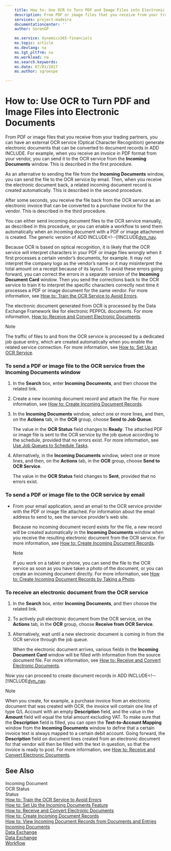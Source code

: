 ```yaml
---
    title: How to: Use OCR to Turn PDF and Image Files into Electronic Documents | Microsoft Docs
    description: From PDF or image files that you receive from your trading partners, you can have an external OCR service (Optical Character Recognition) generate electronic documents that can be converted to document records in ADD INCLUDE<!--[!INCLUDE[dyn_nav](includes/dyn_nav_md.md)]-->. For example, when you receive an invoice in PDF format from your vendor, you can send it to the OCR service from the **Incoming Documents** window. This is described in the first procedure.
    services: project-madeira
    documentationcenter: ''
    author: SorenGP

    ms.service: dynamics365-financials
    ms.topic: article
    ms.devlang: na
    ms.tgt_pltfrm: na
    ms.workload: na
    ms.search.keywords:
    ms.date: 07/01/2017
    ms.author: sgroespe

---
```

# How to: Use OCR to Turn PDF and Image Files into Electronic Documents
From PDF or image files that you receive from your trading partners, you can have an external OCR service (Optical Character Recognition) generate electronic documents that can be converted to document records in ADD INCLUDE<!--[!INCLUDE[dyn_nav](includes/dyn_nav_md.md)]-->. For example, when you receive an invoice in PDF format from your vendor, you can send it to the OCR service from the **Incoming Documents** window. This is described in the first procedure.  
  
 As an alternative to sending the file from the **Incoming Documents** window, you can send the file to the OCR service by email. Then, when you receive the electronic document back, a related incoming document record is created automatically. This is described in the second procedure.  
  
 After some seconds, you receive the file back from the OCR service as an electronic invoice that can be converted to a purchase invoice for the vendor. This is described in the third procedure.  
  
 You can either send incoming document files to the OCR service manually, as described in this procedure, or you can enable a workflow to send them automatically when an incoming document with a PDF or image attachment is created. The generic version of ADD INCLUDE<!--[!INCLUDE[dyn_nav](includes/workflow.md).  
  
 Because OCR is based on optical recognition, it is likely that the OCR service will interpret characters in your PDF or image files wrongly when it first processes a certain vendor’s documents, for example. It may not interpret the company logo as the vendor’s name or it may misinterpret the total amount on a receipt because of its layout. To avoid these errors going forward, you can correct the errors in a separate version of the **Incoming Document Card** window. Then you send the corrections back to the OCR service to train it to interpret the specific characters correctly next time it processes a PDF or image document for the same vendor. For more information, see [How to: Train the OCR Service to Avoid Errors](../how-to-train-the-ocr-service-to-avoid-errors.md).  
  
 The electronic document generated from OCR is processed by the Data Exchange Framework like for electronic PEPPOL documents. For more information, [How to: Receive and Convert Electronic Documents](../how-to-receive-and-convert-electronic-documents.md).  
  
> [!NOTE]  
>  The traffic of files to and from the OCR service is processed by a dedicated job queue entry, which are created automatically when you enable the related service connection. For more information, see [How to: Set Up an OCR Service](../how-to-set-up-an-ocr-service.md).  
  
### To send a PDF or image file to the OCR service from the Incoming Documents window  
  
1.  In the **Search** box, enter **Incoming Documents**, and then choose the related link.  
  
2.  Create a new incoming document record and attach the file. For more information, see [How to: Create Incoming Document Records](../how-to-create-incoming-document-records.md).  
  
3.  In the **Incoming Documents** window, select one or more lines, and then, on the **Actions** tab, in the **OCR** group, choose **Send to Job Queue**.  
  
     The value in the **OCR Status** field changes to **Ready**. The attached PDF or image file is sent to the OCR service by the job queue according to the schedule, provided that no errors exist. For more information, see [Use Job Queues to Schedule Tasks](../use-job-queues-to-schedule-tasks.md).  
  
4.  Alternatively, in the **Incoming Documents** window, select one or more lines, and then, on the **Actions** tab, in the **OCR** group, choose **Send to OCR Service**.  
  
     The value in the **OCR Status** field changes to **Sent**, provided that no errors exist.  
  
### To send a PDF or image file to the OCR service by email  
  
-   From your email application, send an email to the OCR service provider with the PDF or image file attached. For information about the email address to send to, see the service provider’s web site.  
  
     Because no incoming document record exists for the file, a new record will be created automatically in the **Incoming Documents** window when you receive the resulting electronic document from the OCR service. For more information, see [How to: Create Incoming Document Records](../how-to-create-incoming-document-records.md).  
  
    > [!NOTE]  
    >  If you work on a tablet or phone, you can send the file to the OCR service as soon as you have taken a photo of the document, or you can create an incoming document directly. For more information, see [How to: Create Incoming Document Records by Taking a Photo](../how-to-create-incoming-document-records-by-taking-a-photo.md).  
  
### To receive an electronic document from the OCR service  
  
1.  In the **Search** box, enter **Incoming Documents**, and then choose the related link.  
  
2.  To actively pull electronic document from the OCR service, on the **Actions** tab, in the **OCR** group, choose **Receive from OCR Service**.  
  
3.  Alternatively, wait until a new electronic document is coming in from the OCR service through the job queue.  
  
     When the electronic document arrives, various fields in the **Incoming Document Card** window will be filled with information from the source document file. For more information, see [How to: Receive and Convert Electronic Documents](../how-to-receive-and-convert-electronic-documents.md).  
  
 Now you can proceed to create document records in ADD INCLUDE<!--[!INCLUDE[dyn_nav](includes/use-incoming-documents.md).  
  
> [!NOTE]  
>  When you create, for example, a purchase invoice from an electronic document that was created with OCR, the invoice will contain one line of type G/L Account with an empty **Description** field, and the value in the **Amount** field will equal the total amount excluding VAT. To make sure that the **Description** field is filled, you can open the **Text-to-Account Mapping** window from the **Incoming Documents** window to define that a certain invoice text is always mapped to a certain debit account. Going forward, the **Description** field on document lines created from an electronic document for that vendor will then be filled with the text in question, so that the invoice is ready to post. For more information, see [How to: Receive and Convert Electronic Documents](../how-to-receive-and-convert-electronic-documents.md).  
  
## See Also  
 Incoming Document   
 OCR Status   
 Status   
 [How to: Train the OCR Service to Avoid Errors](../how-to-train-the-ocr-service-to-avoid-errors.md)   
 [How to: Set Up the Incoming Documents Feature](../how-to-set-up-the-incoming-documents-feature.md)   
 [How to: Receive and Convert Electronic Documents](../how-to-receive-and-convert-electronic-documents.md)   
 [How to: Create Incoming Document Records](../how-to-create-incoming-document-records.md)   
 [How to: View Incoming Document Records from Documents and Entries](../how-to-view-incoming-document-records-from-documents-and-entries.md)   
 [Incoming Documents](../incoming-documents.md)   
 [Data Exchange](../data-exchange.md)   
 [Data Exchange](../data-exchange.md)   
 [Workflow](../workflow.md)